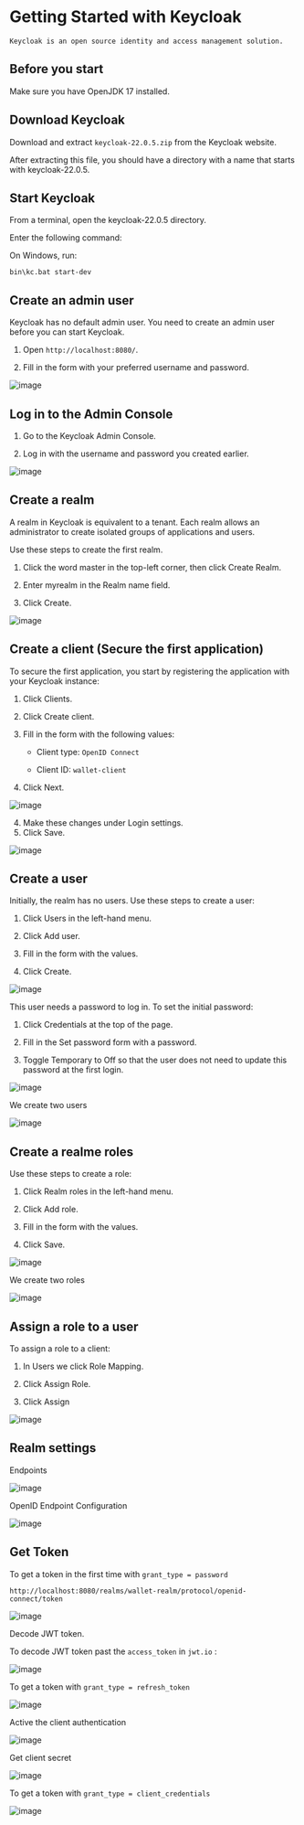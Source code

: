 # Getting Started with Keycloak
```
Keycloak is an open source identity and access management solution.
```
## Before you start
Make sure you have OpenJDK 17 installed.

## Download Keycloak
Download and extract `keycloak-22.0.5.zip` from the Keycloak website.

After extracting this file, you should have a directory with a name that starts with keycloak-22.0.5.

## Start Keycloak
From a terminal, open the keycloak-22.0.5 directory.

Enter the following command:

On Windows, run:

`bin\kc.bat start-dev`

## Create an admin user
Keycloak has no default admin user. You need to create an admin user before you can start Keycloak.

1. Open `http://localhost:8080/`.

2. Fill in the form with your preferred username and password.

![image](https://github.com/el-moudni-hicham/keycloak-access-management-getting-started/assets/85403056/b138bc08-4917-4613-9524-88297d0cc855)

## Log in to the Admin Console
1. Go to the Keycloak Admin Console.

2. Log in with the username and password you created earlier.

![image](https://github.com/el-moudni-hicham/keycloak-access-management-getting-started/assets/85403056/074cf902-cdbc-4506-94b5-40ab4613af06)


## Create a realm
A realm in Keycloak is equivalent to a tenant. Each realm allows an administrator to create isolated groups of applications and users. 

Use these steps to create the first realm.

1. Click the word master in the top-left corner, then click Create Realm.

2. Enter myrealm in the Realm name field.

3. Click Create.

![image](https://github.com/el-moudni-hicham/keycloak-access-management-getting-started/assets/85403056/770a1501-5e42-4ce9-97d5-c5a37df802f1)

## Create a client (Secure the first application)
To secure the first application, you start by registering the application with your Keycloak instance:

1. Click Clients.

2. Click Create client.

3. Fill in the form with the following values:

    - Client type: `OpenID Connect`

    - Client ID: `wallet-client`

4. Click Next.
  
![image](https://github.com/el-moudni-hicham/keycloak-access-management-getting-started/assets/85403056/712a397b-99aa-488e-83f6-cb5e19d446f6)


4. Make these changes under Login settings.
5. Click Save.

![image](https://github.com/el-moudni-hicham/keycloak-access-management-getting-started/assets/85403056/81b4c1ad-fd14-49fa-8894-745894cf6f3d)


## Create a user
Initially, the realm has no users. Use these steps to create a user:

1. Click Users in the left-hand menu.

2. Click Add user.

3. Fill in the form with the values.

4. Click Create.

![image](https://github.com/el-moudni-hicham/keycloak-access-management-getting-started/assets/85403056/c0bfdbcf-85bc-4348-a93a-d443dab23835)

This user needs a password to log in. To set the initial password:

1. Click Credentials at the top of the page.

2. Fill in the Set password form with a password.

3. Toggle Temporary to Off so that the user does not need to update this password at the first login.

![image](https://github.com/el-moudni-hicham/keycloak-access-management-getting-started/assets/85403056/bd3dc34f-002d-49cb-b13b-10abbc358a7e)

We create two users 

![image](https://github.com/el-moudni-hicham/keycloak-access-management-getting-started/assets/85403056/9bdf73bf-e05a-44b4-95da-e399a3505e6d)

## Create a realme roles
Use these steps to create a role:

1. Click Realm roles in the left-hand menu.

2. Click Add role.
   
3. Fill in the form with the values.

4. Click Save.

![image](https://github.com/el-moudni-hicham/keycloak-access-management-getting-started/assets/85403056/beb4377b-55ca-4609-8512-6f94a3069b11)

We create two roles

![image](https://github.com/el-moudni-hicham/keycloak-access-management-getting-started/assets/85403056/11a93d59-cfac-4910-afd7-ecd9e59834db)

## Assign a role to a user
To assign a role to a client:

1. In Users we click Role Mapping.

2. Click Assign Role.
   
3. Click Assign

![image](https://github.com/el-moudni-hicham/keycloak-access-management-getting-started/assets/85403056/5d300d84-78e9-4bca-9d1f-22d98e6e8d53)

## Realm settings
Endpoints 

![image](https://github.com/el-moudni-hicham/keycloak-access-management-getting-started/assets/85403056/8a0c0d71-0ff1-4772-805b-e2529c8b665e)

OpenID Endpoint Configuration

![image](https://github.com/el-moudni-hicham/keycloak-access-management-getting-started/assets/85403056/86573a97-182e-4d36-9cf0-c1a4e403a3f2)

## Get Token
To get a token in the first time with `grant_type = password`

`http://localhost:8080/realms/wallet-realm/protocol/openid-connect/token`

![image](https://github.com/el-moudni-hicham/keycloak-access-management-getting-started/assets/85403056/7e8fc98d-29db-4698-945f-3ddd450af488)

Decode JWT token.

To decode JWT token past the `access_token` in `jwt.io` :

![image](https://github.com/el-moudni-hicham/keycloak-access-management-getting-started/assets/85403056/7ac83cb3-1779-4ea9-a06d-ceae8b55833e)

To get a token with `grant_type = refresh_token`

![image](https://github.com/el-moudni-hicham/keycloak-access-management-getting-started/assets/85403056/0dba8c24-41c1-4e96-ae5f-30140b510b3c)

Active the client authentication 

![image](https://github.com/el-moudni-hicham/keycloak-access-management-getting-started/assets/85403056/e3bbdb6d-67d0-4768-969d-87ec9b480799)

Get client secret

![image](https://github.com/el-moudni-hicham/keycloak-access-management-getting-started/assets/85403056/17329c31-7d18-4878-8b9d-05ba4505c537)

To get a token with `grant_type = client_credentials`

![image](https://github.com/el-moudni-hicham/keycloak-access-management-getting-started/assets/85403056/58e08a61-ab92-4e94-a55d-4e0586d6ff70)
